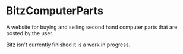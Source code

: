 # BitzComputerParts
A website for buying and selling second hand computer parts that are posted by the user.

Bitz isn't currently finished it is a work in progress.

